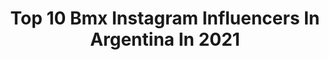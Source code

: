 ---
title: Top 10 Bmx Instagram Influencers In Argentina In 2021
description: >-
  Find top bmx Instagram influencers in Argentina in 2021. Most popular hashtags: #bmx #argentina #bike.
platform: Instagram
hits: 17
text_top: Discover the best Instagram profiles on inBeat.
text_bottom: Our database holds 17 Instagram influencers like this in Argentina for you to contact.
profiles:
  - username: "pitu_presser100"
    fullname: >-
      Esteban Presser
    bio: >-
      Esperanza, Santa Fe Leve a life you will remember 🙌🏽🙌🏽🙌🏽 Bmx, Motocross, Skater 18 años NO SOY LOCO, SOY DIFERENTE A LOS DEMÁS😄😄😄
    location: "Argentina"
    followers: 10091
    engagement: 694
    commentsToLikes: 0.012532
    id: ck15rrtcc9dkk0i19ctfvwm9p
    verified: false
    hashtags: "#bmx, #bike, #bikelife, #skate"
  - username: "torres_143"
    fullname: >-
      EXEQUIEL TORRRES
    bio: >-
      📌CORREDOR PROFESIONAL DE BMX 🇦🇷🚲 🥇NACIONAL x7 🥇RIOJANO x5 🥈 J.J.O.O 🇨🇳 🥇🌍 world champion 🇧🇪 🥇🌍 world cup🇦🇷 🥇PANAMERICANO x3 🥇latinoamericano x7
    location: "Argentina"
    followers: 13895
    engagement: 421
    commentsToLikes: 0.054301
    id: ck0u8le487n3a0i19nsjyro8l
    verified: false
    hashtags: "#et143, #tratardemantenertemotivado, #lindorecuerdo, #sprint"
  - username: "agustina_roth"
    fullname: >-
      Aguus Roth
    bio: >-
      19 años Selección Argentina BMXF YOG2018 🥇 Lima2019🥉 Atleta @nike
    location: "Argentina"
    followers: 25255
    engagement: 726
    commentsToLikes: 0.012378
    id: ck15t2khfg0zj0i19abty9b0y
    verified: false
    hashtags: "#campusdakar2022, #playinside, #playfortheworld, #buenosaires2018"
  - username: "malignobmx"
    fullname: >-
      JOSE  M A L I G N O  TORRES
    bio: >-
      ✞Dios💘Familia✞ •Professional BMX 🔺SPONSORS🔺 @krowbikeco @monsterenergy @vansargentina @vansbmx66 @oakleyarg @cbaxinfo @enardinfo @mobikeco
    location: "Argentina"
    followers: 57701
    engagement: 421
    commentsToLikes: 0.012880
    id: ck15qikzr30r60i19v1kn6gz2
    verified: true
    hashtags: ""
  - username: "diegogaldames"
    fullname: >-
      Ｄｉｅｇｏ Ｇａｌｄａｍｅｓ Ｓａｌａｚａｒ
    bio: >-
      🇨🇱HUMILDAD BmxFreestyle - BMW E21 @skilldashbmx @mecanica_dominguez @extremezonebmx @glabmedia.house Sesh en el orridirtpark👇
    location: "Argentina"
    followers: 8912
    engagement: 697
    commentsToLikes: 0.047041
    id: ck15s6tmebih20i19zxejd1jf
    verified: false
    hashtags: "#elmomentoesahora, #progresstime, #potd, #fuegobikepark"
  - username: "molina595"
    fullname: >-
      Chalo Molina
    bio: >-
      ▪ 25 》🇦🇷 Atleta profesional de BMX ▪ Olimpico/Olympian - JJOO Río 2016 ▪🥇 World Cup 🇦🇷2k19 ▪ Conociendo el 🌍✈️ con mi 🚲 ▪ Amante de los 🚘&🏍
    location: "Argentina"
    followers: 10558
    engagement: 583
    commentsToLikes: 0.039248
    id: ck6ufnjyey2ik0j71jf84hslh
    verified: false
    hashtags: "#tbt, #bmx, #bmxrace, #giveaway"
  - username: "fedevillegas194"
    fullname: >-
      Fede Villegas
    bio: >-
      25, BMX 🇦🇷 🥉Juegos PanAm 2019 🥈Juegos SudAm 2014 2x🇦🇷 Elite Champ🏆🏆 Finalista World Cup 🌎 Finalista 🇺🇲🇪🇺 @crupi_bmx
    location: "Argentina"
    followers: 6957
    engagement: 737
    commentsToLikes: 0.012636
    id: ck6ufnkbdy2k90j71qbkuyavo
    verified: false
    hashtags: "#mondaymotivation, #bikelife, #tangentequipped, #bmxsx"
  - username: "mundobikeargentina"
    fullname: >-
      Mundo Bike Argentina
    bio: >-
      Información, noticias, fotos y videos. Hecho por ciclistas para ciclistas.!! #bmx #mtb #ruta #ciclismo #mundobikeargentina
    location: "Argentina"
    followers: 27484
    engagement: 95
    commentsToLikes: 0.030120
    id: ck0vw9x97srbi0i19couflj4v
    verified: false
    hashtags: "#remeras, #rallyserie, #familia, #teams"
  - username: "benjaminfrola_"
    fullname: >-
      Benjamin Frola
    bio: >-
      🇦🇷 @fiendbmx | @jammindistro
    location: "Argentina"
    followers: 8321
    engagement: 3122
    commentsToLikes: 0.027868
    id: ck8t40c7b54ah0j78ckvy4lfc
    verified: false
    hashtags: "#argentina, #bmx, #fiendbmx, #fiending"
  - username: "emmaescobarok"
    fullname: >-
      𝐄𝐦𝐦𝐚𝐧𝐮𝐞𝐥 𝐄𝐬𝐜𝐨𝐛𝐚𝐫 👨🏽‍🍳
    bio: >-
      • 🅒🅞🅒🅘🅝🅔🅡🅞🔪 👨🏽‍🍳👩🏼‍🍳DANUEL🎬 @poneleamor 🍺𝙀𝙢𝙗𝙖𝙟𝙖𝙙𝙤𝙧 @imperialarg 🌶Cᴀᴛᴇʀɪɴɢ @picantesok Servicio de catering privado🇦🇷 📩emmaescobar.cocina@gmail.com
    location: "Argentina"
    followers: 97859
    engagement: 477
    commentsToLikes: 0.123526
    id: ck5qamsysh7ni0i11m3if87dq
    verified: false
    hashtags: "#parrillero, #hechoencasa, #foodie, #foodporn"
---